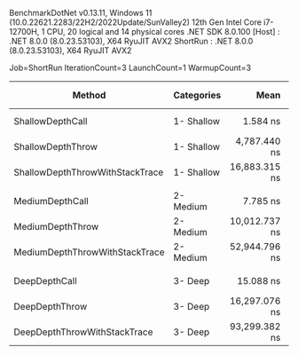BenchmarkDotNet v0.13.11, Windows 11 (10.0.22621.2283/22H2/2022Update/SunValley2)
12th Gen Intel Core i7-12700H, 1 CPU, 20 logical and 14 physical cores
.NET SDK 8.0.100
  [Host]   : .NET 8.0.0 (8.0.23.53103), X64 RyuJIT AVX2
  ShortRun : .NET 8.0.0 (8.0.23.53103), X64 RyuJIT AVX2

Job=ShortRun  IterationCount=3  LaunchCount=1
WarmupCount=3

| Method                          | Categories | Mean          | Error          | StdDev      | Ratio     | RatioSD | Gen0   | Gen1   | Allocated | Alloc Ratio |
|-------------------------------- |----------- |--------------:|---------------:|------------:|----------:|--------:|-------:|-------:|----------:|------------:|
| ShallowDepthCall                | 1- Shallow |      1.584 ns |      1.8373 ns |   0.1007 ns |      1.00 |    0.00 |      - |      - |         - |          NA |
| ShallowDepthThrow               | 1- Shallow |  4,787.440 ns |    294.9303 ns |  16.1661 ns |  3,031.18 |  188.65 | 0.0381 |      - |     560 B |          NA |
| ShallowDepthThrowWithStackTrace | 1- Shallow | 16,883.315 ns |  2,013.6345 ns | 110.3741 ns | 10,691.88 |  717.06 | 0.5188 |      - |    6592 B |          NA |
|                                 |            |               |                |             |           |         |        |        |           |             |
| MediumDepthCall                 | 2- Medium  |      7.785 ns |      0.7519 ns |   0.0412 ns |      1.00 |    0.00 |      - |      - |         - |          NA |
| MediumDepthThrow                | 2- Medium  | 10,012.737 ns |  2,326.8240 ns | 127.5411 ns |  1,286.17 |   14.43 | 0.1373 |      - |    1760 B |          NA |
| MediumDepthThrowWithStackTrace  | 2- Medium  | 52,944.796 ns |  1,149.3988 ns |  63.0024 ns |  6,801.12 |   42.58 | 1.8311 |      - |   23497 B |          NA |
|                                 |            |               |                |             |           |         |        |        |           |             |
| DeepDepthCall                   | 3- Deep    |     15.088 ns |      3.5429 ns |   0.1942 ns |      1.00 |    0.00 |      - |      - |         - |          NA |
| DeepDepthThrow                  | 3- Deep    | 16,297.076 ns |  3,004.9562 ns | 164.7118 ns |  1,080.15 |    7.53 | 0.1221 |      - |    1760 B |          NA |
| DeepDepthThrowWithStackTrace    | 3- Deep    | 93,299.382 ns | 11,298.9882 ns | 619.3357 ns |  6,184.23 |   89.13 | 3.1738 | 0.2441 |   42266 B |          NA |